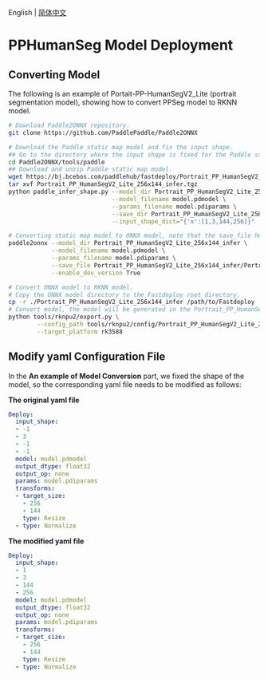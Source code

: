 English | [简体中文](pp_humanseg.md)
# PPHumanSeg Model Deployment

## Converting Model
The following is an example of Portait-PP-HumanSegV2_Lite (portrait segmentation model), showing how to convert PPSeg model to RKNN model.

```bash
# Download Paddle2ONNX repository.
git clone https://github.com/PaddlePaddle/Paddle2ONNX

# Download the Paddle static map model and fix the input shape.
## Go to the directory where the input shape is fixed for the Paddle static map model.
cd Paddle2ONNX/tools/paddle
## Download and unzip Paddle static map model.
wget https://bj.bcebos.com/paddlehub/fastdeploy/Portrait_PP_HumanSegV2_Lite_256x144_infer.tgz
tar xvf Portrait_PP_HumanSegV2_Lite_256x144_infer.tgz
python paddle_infer_shape.py --model_dir Portrait_PP_HumanSegV2_Lite_256x144_infer/ \
                             --model_filename model.pdmodel \
                             --params_filename model.pdiparams \
                             --save_dir Portrait_PP_HumanSegV2_Lite_256x144_infer \
                             --input_shape_dict="{'x':[1,3,144,256]}"

# Converting static map model to ONNX model, note that the save_file here aligns with the zip name.
paddle2onnx --model_dir Portrait_PP_HumanSegV2_Lite_256x144_infer \
            --model_filename model.pdmodel \
            --params_filename model.pdiparams \
            --save_file Portrait_PP_HumanSegV2_Lite_256x144_infer/Portrait_PP_HumanSegV2_Lite_256x144_infer.onnx \
            --enable_dev_version True

# Convert ONNX model to RKNN model.
# Copy the ONNX model directory to the Fastdeploy root directory.
cp -r ./Portrait_PP_HumanSegV2_Lite_256x144_infer /path/to/Fastdeploy
# Convert model, the model will be generated in the Portrait_PP_HumanSegV2_Lite_256x144_infer directory.
python tools/rknpu2/export.py \
        --config_path tools/rknpu2/config/Portrait_PP_HumanSegV2_Lite_256x144_infer.yaml \
        --target_platform rk3588
```

## Modify yaml Configuration File

In the **An example of Model Conversion** part, we fixed the shape of the model, so the corresponding yaml file needs to be modified as follows:

**The original yaml file**
```yaml
Deploy:
  input_shape:
  - -1
  - 3
  - -1
  - -1
  model: model.pdmodel
  output_dtype: float32
  output_op: none
  params: model.pdiparams
  transforms:
  - target_size:
    - 256
    - 144
    type: Resize
  - type: Normalize
```

**The modified yaml file**
```yaml
Deploy:
  input_shape:
  - 1
  - 3
  - 144
  - 256
  model: model.pdmodel
  output_dtype: float32
  output_op: none
  params: model.pdiparams
  transforms:
  - target_size:
    - 256
    - 144
    type: Resize
  - type: Normalize
```
